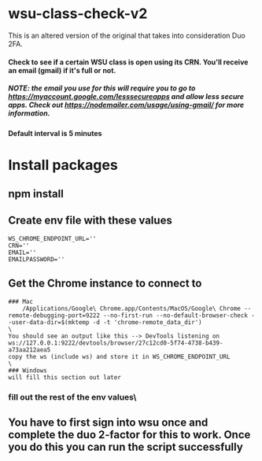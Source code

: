 # wsu-class-check-v2
This is an altered version of the original that takes into consideration Duo 2FA.

#### Check to see if a certain WSU class is open using its CRN. You'll receive an email (gmail) if it's full or not.
##### NOTE: the email you use for this will require you to go to https://myaccount.google.com/lesssecureapps and allow less secure apps. Check out https://nodemailer.com/usage/using-gmail/ for more information.
#### Default interval is 5 minutes

# Install packages
## npm install

## Create env file with these values
    WS_CHROME_ENDPOINT_URL=''
    CRN=''
    EMAIL=''
    EMAILPASSWORD=''
    
## Get the Chrome instance to connect to
    ### Mac
        /Applications/Google\ Chrome.app/Contents/MacOS/Google\ Chrome --remote-debugging-port=9222 --no-first-run --no-default-browser-check --user-data-dir=$(mktemp -d -t 'chrome-remote_data_dir')
    \
    You should see an output like this --> DevTools listening on ws://127.0.0.1:9222/devtools/browser/27c12cd0-5f74-4738-b439-a73aa212aea5
    copy the ws (include ws) and store it in WS_CHROME_ENDPOINT_URL
    \
    ### Windows
    will fill this section out later

### fill out the rest of the env values\
## You have to first sign into wsu once and complete the duo 2-factor for this to work. Once you do this you can run the script successfully
